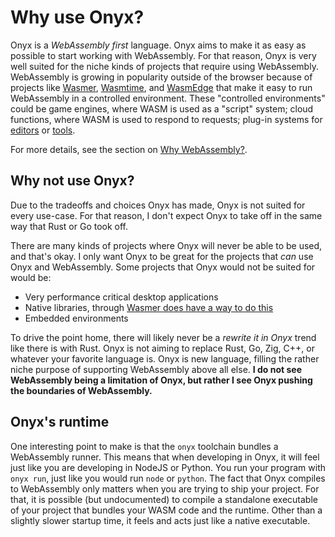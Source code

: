 # Why use Onyx?

Onyx is a *WebAssembly first* language. Onyx aims to make it as easy as possible
to start working with WebAssembly. For that reason, Onyx is very well suited for
the niche kinds of projects that require using WebAssembly. WebAssembly is growing
in popularity outside of the browser because of projects like [Wasmer](https://wasmer.io), [Wasmtime](https://wasmtime.dev/), and [WasmEdge](https://wasmedge.org/) that make it easy to run WebAssembly in a controlled environment. These "controlled environments" could be game engines, where WASM is used as a "script" system; cloud functions, where WASM is used to respond to requests; plug-in systems for [editors](https://lapce.dev) or [tools](https://zellij.dev/).

For more details, see the section on [Why WebAssembly?](./wasm.md).

## Why not use Onyx?

Due to the tradeoffs and choices Onyx has made, Onyx is not suited for every use-case.
For that reason, I don't expect Onyx to take off in the same way that Rust or Go took off.

There are many kinds of projects where Onyx will never be able to be used, and that's okay.
I only want Onyx to be great for the projects that *can* use Onyx and WebAssembly.
Some projects that Onyx would not be suited for would be:

- Very performance critical desktop applications
- Native libraries, through [Wasmer does have a way to do this](https://docs.wasmer.io/registry)
- Embedded environments


To drive the point home, there will likely never be a *rewrite it in Onyx* trend like there
is with Rust. Onyx is not aiming to replace Rust, Go, Zig, C++, or whatever your favorite
language is. Onyx is new language, filling the rather niche purpose of supporting WebAssembly
above all else. **I do not see WebAssembly being a limitation of Onyx, but rather I see Onyx
pushing the boundaries of WebAssembly.**

## Onyx's runtime

One interesting point to make is that the `onyx` toolchain bundles a WebAssembly runner.
This means that when developing in Onyx, it will feel just like you are developing in NodeJS
or Python. You run your program with `onyx run`, just like you would run `node` or `python`.
The fact that Onyx compiles to WebAssembly only matters when you are trying to ship your project.
For that, it is possible (but undocumented) to compile a standalone executable of your project
that bundles your WASM code and the runtime. Other than a slightly slower startup time, it
feels and acts just like a native executable.


